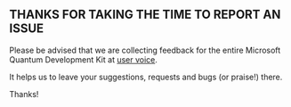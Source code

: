 
## THANKS FOR TAKING THE TIME TO REPORT AN ISSUE ##

Please be advised that we are collecting feedback for the entire
Microsoft Quantum Development Kit at [user voice](https://quantum.uservoice.com/).

It helps us to leave your suggestions, requests and bugs (or praise!) there.

Thanks!
